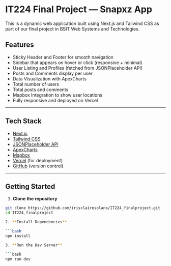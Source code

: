 #  IT224 Final Project — Snapxz App

This is a dynamic web application built using Next.js and Tailwind CSS as part of our final project in BSIT Web Systems and Technologies.


##  Features

-  Sticky Header and Footer for smooth navigation
-  Sidebar that appears on hover or click (responsive + minimal)
-  User Listing and Profiles (fetched from JSONPlaceholder API)
-  Posts and Comments display per user
-  Data Visualization  with ApexCharts
  - Total number of users
  - Total posts and comments
-  Mapbox Integration to show user locations
-  Fully responsive and deployed on Vercel

---

##  Tech Stack

- [Next.js](https://nextjs.org/)
- [Tailwind CSS](https://tailwindcss.com/)
- [JSONPlaceholder API](https://jsonplaceholder.typicode.com/)
- [ApexCharts](https://apexcharts.com/)
- [Mapbox](https://www.mapbox.com/)
- [Vercel](https://vercel.com/) (for deployment)
- [GitHub](https://github.com/irisclairesolano/IT224_finalproject) (version control)

---

##  Getting Started

1. **Clone the repository**

  ```bash
  git clone https://github.com/irisclairesolano/IT224_finalproject.git
  cd IT224_finalproject

2. **Install Dependencies**

 ```bash
  npm install

3. **Run the Dev Server**

 ```bash
  npm run dev
